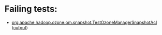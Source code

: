 # Failing tests: 

 * [org.apache.hadoop.ozone.om.snapshot.TestOzoneManagerSnapshotAcl](hadoop-ozone/integration-test/org.apache.hadoop.ozone.om.snapshot.TestOzoneManagerSnapshotAcl.txt) ([output](hadoop-ozone/integration-test/org.apache.hadoop.ozone.om.snapshot.TestOzoneManagerSnapshotAcl-output.txt))
